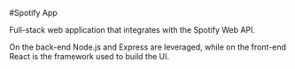#Spotify App

Full-stack web application that integrates with the Spotify Web API.

On the back-end Node.js and Express are leveraged, while on the front-end React is the framework used to build the UI.

